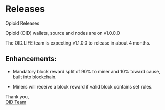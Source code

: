 # Releases
Opioid Releases

Opioid (OID) wallets, source and nodes are on v1.0.0.0

The OID.LIFE team is expecting v1.1.0.0 to release in about 4 months. 

## Enhancements:
- Mandatory block reward split of 90% to miner and 10% toward cause, built into blockchain. 

- Miners will receive a block reward if valid block contains set rules. 

Thank you,  
[OID Team](https://oid.life/)
